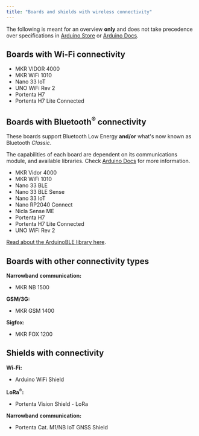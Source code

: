 ```yaml
---
title: "Boards and shields with wireless connectivity"
---
```


The following is meant for an overview **only** and does not take precedence over specifications in [Arduino Store](https://store.arduino.cc/) or [Arduino Docs](https://docs.arduino.cc/).

## Boards with Wi-Fi connectivity

* MKR VIDOR 4000
* MKR WiFi 1010
* Nano 33 IoT
* UNO WiFi Rev 2
* Portenta H7
* Portenta H7 Lite Connected

## Boards with Bluetooth<sup>®</sup> connectivity

These boards support Bluetooth Low Energy **and/or** what's now known as Bluetooth _Classic_.

The capabilities of each board are dependent on its communications module, and available libraries. Check [Arduino Docs](https://docs.arduino.cc/) for more information.

* MKR Vidor 4000
* MKR WiFi 1010
* Nano 33 BLE
* Nano 33 BLE Sense
* Nano 33 IoT
* Nano RP2040 Connect
* Nicla Sense ME
* Portenta H7
* Portenta H7 Lite Connected
* UNO WiFi Rev 2

[Read about the ArduinoBLE library here](https://www.arduino.cc/reference/en/libraries/arduinoble/).

## Boards with other connectivity types

**Narrowband communication:**

* MKR NB 1500

**GSM/3G:**

* MKR GSM 1400

**Sigfox:**

* MKR FOX 1200

## Shields with connectivity

**Wi-Fi:**

* Arduino WiFi Shield

**LoRa<sup>®</sup>:**

* Portenta Vision Shield - LoRa

**Narrowband communication:**

* Portenta Cat. M1/NB IoT GNSS Shield
